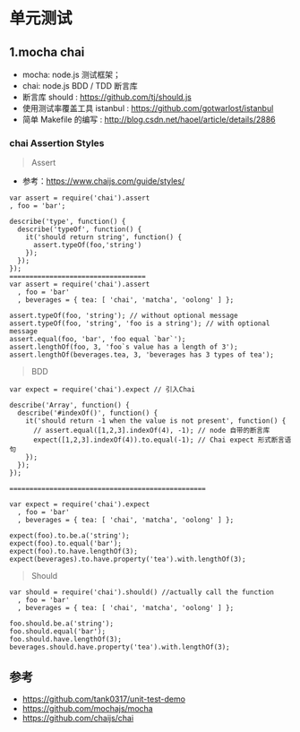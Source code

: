 # 单元测试

## 1.mocha chai
- mocha: node.js 测试框架；
- chai: node.js BDD / TDD 断言库
- 断言库 should : https://github.com/tj/should.js
- 使用测试率覆盖工具 istanbul : https://github.com/gotwarlost/istanbul
- 简单 Makefile 的编写 : http://blog.csdn.net/haoel/article/details/2886


###  chai Assertion Styles

>Assert

- 参考：https://www.chaijs.com/guide/styles/
```
var assert = require('chai').assert
, foo = 'bar';

describe('type', function() {
  describe('typeOf', function() {
    it('should return string', function() {
      assert.typeOf(foo,'string')
    });
  });
});
==================================
var assert = require('chai').assert
  , foo = 'bar'
  , beverages = { tea: [ 'chai', 'matcha', 'oolong' ] };

assert.typeOf(foo, 'string'); // without optional message
assert.typeOf(foo, 'string', 'foo is a string'); // with optional message
assert.equal(foo, 'bar', 'foo equal `bar`');
assert.lengthOf(foo, 3, 'foo`s value has a length of 3');
assert.lengthOf(beverages.tea, 3, 'beverages has 3 types of tea');
```


>BDD 

```
var expect = require('chai').expect // 引入Chai

describe('Array', function() {
  describe('#indexOf()', function() {
    it('should return -1 when the value is not present', function() {
      // assert.equal([1,2,3].indexOf(4), -1); // node 自带的断言库
      expect([1,2,3].indexOf(4)).to.equal(-1); // Chai expect 形式断言语句
    });
  });
});

=================================================

var expect = require('chai').expect
  , foo = 'bar'
  , beverages = { tea: [ 'chai', 'matcha', 'oolong' ] };

expect(foo).to.be.a('string');
expect(foo).to.equal('bar');
expect(foo).to.have.lengthOf(3);
expect(beverages).to.have.property('tea').with.lengthOf(3);
```

>Should

```
var should = require('chai').should() //actually call the function
  , foo = 'bar'
  , beverages = { tea: [ 'chai', 'matcha', 'oolong' ] };

foo.should.be.a('string');
foo.should.equal('bar');
foo.should.have.lengthOf(3);
beverages.should.have.property('tea').with.lengthOf(3);
```





## 参考

- https://github.com/tank0317/unit-test-demo
- https://github.com/mochajs/mocha
- https://github.com/chaijs/chai
